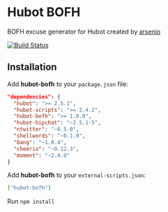 # Hubot BOFH

BOFH excuse generator for Hubot created by [arsenio][1]

[![Build Status](https://travis-ci.org/danriti/hubot-bofh.png)](https://travis-ci.org/danriti/hubot-bofh)

## Installation

Add **hubot-bofh** to your `package.json` file:

```json
"dependencies": {
  "hubot": ">= 2.5.1",
  "hubot-scripts": ">= 2.4.2",
  "hubot-bofh": ">= 1.0.0",
  "hubot-hipchat": "~2.5.1-5",
  "ntwitter": "~0.5.0",
  "shellwords": "~0.1.0",
  "bang": "~1.0.4",
  "cheerio": "~0.12.3",
  "moment": "~2.4.0"
}
```

Add **hubot-bofh** to your `external-scripts.json`:

```json
["hubot-bofh"]
```

Run `npm install`

[1]: https://github.com/arsenio
